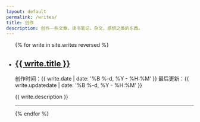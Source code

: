 ```yaml
---
layout: default
permalink: /writes/
title: 创作
description: 创作一些文章，读书笔记，杂文，感想之类的东西。
---
```


<ul class="post-list">
{% for write in site.writes reversed %}
    <li>
        <h2><a class="post-title" href="{{ write.url | prepend: site.baseurl }}">{{ write.title }}</a></h2>
        <p class="post-meta">创作时间：{{ write.date | date: '%B %-d, %Y - %H:%M' }} 最后更新：{{ write.updatedate | date: '%B %-d, %Y - %H:%M' }}</p>
        <p>{{ write.description }}</p>
        <hr/>
      </li>
{% endfor %}
</ul>